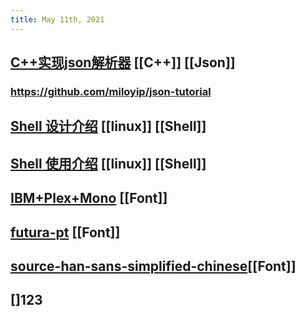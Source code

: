 ```yaml
---
title: May 11th, 2021
---
```


## [C++实现json解析器](https://zhuanlan.zhihu.com/json-tutorial) [[C++]] [[Json]]
### https://github.com/miloyip/json-tutorial
## [Shell 设计介绍](https://zhuanlan.zhihu.com/p/24331663) [[linux]] [[Shell]]
## [Shell 使用介绍](https://a-wing.top/shell/2021/05/05/new-shell.html) [[linux]] [[Shell]]
## [IBM+Plex+Mono](https://fonts.google.com/specimen/IBM+Plex+Mono) [[Font]]
## [futura-pt](https://fonts.adobe.com/fonts/futura-pt#fonts-section) [[Font]]
## [source-han-sans-simplified-chinese](https://fonts.adobe.com/fonts/source-han-sans-simplified-chinese)[[Font]]
## []123
